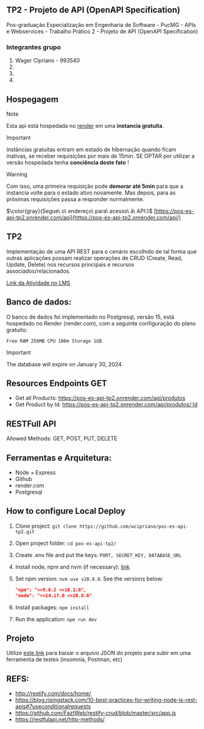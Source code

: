 ## TP2 - Projeto de API (OpenAPI Specification)

Pos-graduação Especialização em Engenharia de Software - PucMG - APIs e Webservices - Trabalho Prático 2 - Projeto de API (OpenAPI Specification)

### Integrantes grupo

1. Wager Cipriano - 993540
1.
1.
1.

## Hospegagem

> [!NOTE]
> Esta api está hospedada no [render](https://render.com/) em uma <b>instancia gratuita</b>.

> [!IMPORTANT]
> Instâncias gratuitas entram em estado de hibernação quando ficam inativas, se receber requisições por mais de 15min.
> SE OPTAR por utilizar a versão hospedada tenha **conciência deste fato** !

> [!WARNING]
> Com isso, uma primeira requisição pode **demorar até 5min** para que a instancia volte para o estado ativo novamente.
> Mas depois, para as próximas requisições passa a responder normalmente.

$\color{gray}{Segue\ o\ endereço\ para\ acesso\ à\ API:}$
[https://pos-es-api-tp2.onrender.com/api](https://pos-es-api-tp2.onrender.com/api/)

## TP2

Implementação de uma API REST para o cenário escolhido de tal forma que outras aplicações possam realizar operações de CRUD (Create, Read, Update, Delete) nos recursos principais e recursos associados/relacionados.

[Link da Atividade no LMS](https://pucminas.instructure.com/courses/152486/assignments/801993?module_item_id=3681959)

## Banco de dados:

O banco de dados foi implementado no Postgresql, versão 15, está hospedado no Render (render.com), com a seguinte configuração do plano gratuito:

`Free RAM 256MB CPU 100m Storage 1GB`

> [!IMPORTANT]
> The database will expire on January 30, 2024.

## Resources Endpoints GET

- Get all Products: https://pos-es-api-tp2.onrender.com/api/produtos
- Get Product by Id: https://pos-es-api-tp2.onrender.com/api/produtos/:Id

## RESTFull API

Allowed Methods: GET, POST, PUT, DELETE

## Ferramentas e Arquitetura:

- Node + Express
- Github
- render.com
- Postgresql

## How to configure Local Deploy

1. Clone project:
   `git clone https://github.com/wcipriano/pos-es-api-tp2.git`
2. Open project folder:
   `cd pos-es-api-tp2/`
3. Create .env file and put the keys: `PORT, SECRET_KEY, DATABASE_URL`
4. Install node, npm and nvm (if necessary): [link](https://medium.com/@iam_vinojan/how-to-install-node-js-and-npm-using-node-version-manager-nvm-143165b16ce1)
5. Set npm version: `nvm use v20.8.0`. See the versions below:

   ```json
   "npm": ">=9.6.2 <=10.2.0",
   "node": ">=14.17.0 <=20.8.0"
   ```

6. Install packages: `npm install`
7. Run the application: `npm run dev`

## Projeto

Utilize [este link](./test/Insomnia_rest_client.json) para baixar o arquivo JSON do projeto para subir em uma ferramenta de testes (insomnia, Postman, etc)

## REFS:

- http://restify.com/docs/home/
- https://blog.risingstack.com/10-best-practices-for-writing-node-js-rest-apis#7useconditionalrequests
- https://github.com/FaztWeb/restify-crud/blob/master/src/app.js
- https://restfulapi.net/http-methods/
